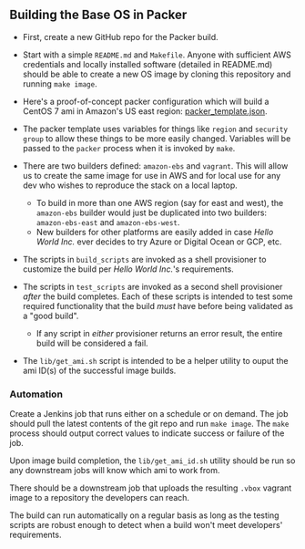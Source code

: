Building the Base OS in Packer
-

- First, create a new GitHub repo for the Packer build.

- Start with a simple `README.md` and `Makefile`. Anyone with sufficient AWS
credentials and locally installed software (detailed in README.md) should be
able to create a new OS image by cloning this repository and running `make
image`.

- Here's a proof-of-concept packer configuration which will build a CentOS 7 ami
in Amazon's US east region: [packer_template.json](../packer_template.json).

- The packer template uses variables for things like `region` and `security
group` to allow these things to be more easily changed. Variables will be passed
to the `packer` process when it is invoked by `make`.

- There are two builders defined: `amazon-ebs` and `vagrant`. This will allow us
 to create the same image for use in AWS and for local use for any dev who
 wishes to reproduce the stack on a local laptop.
  - To build in more than one AWS region (say for east and west), the `amazon-ebs`
    builder would just be duplicated into two builders: `amazon-ebs-east` and
    `amazon-ebs-west`.
  - New builders for other platforms are easily added in case _Hello World Inc._
    ever decides to try Azure or Digital Ocean or GCP, etc.

- The scripts in `build_scripts` are invoked as a shell provisioner to customize
  the build per _Hello World Inc._'s requirements.

-  The scripts in `test_scripts` are invoked as a second shell provisioner _after_
  the build completes. Each of these scripts is intended to test some required
  functionality that the build *must* have before being validated as a "good
  build".
   - If any script in _either_ provisioner returns an error result, the entire
     build will be considered a fail.

- The `lib/get_ami.sh` script is intended to be a helper utility to ouput the ami
  ID(s) of the successful image builds.

### Automation

Create a Jenkins job that runs either on a schedule or on demand. The job should
pull the latest contents of the git repo and run `make image`. The `make`
process should output correct values to indicate success or failure of the job.

Upon image build completion, the `lib/get_ami_id.sh` utility should be run so
any downstream jobs will know which ami to work from.

There should be a downstream job that uploads the resulting `.vbox` vagrant
image to a repository the developers can reach.

The build can run automatically on a regular basis as long as the testing
scripts are robust enough to detect  when a build won't meet developers'
requirements.
